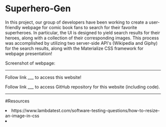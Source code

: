 # Superhero-Gen

In this project, our group of developers have been working to create a user-friendly webpage for comic book fans to search for their favorite superheroes. In particular, the UI is designed to yield search results for their heroes, along with a collection of their corresponding images. This process was accomplished by utilizing two server-side API's (Wikipedia and Giphy) for the search results, along with the Materialize CSS framework for webpage presentation!

Screenshot of webpage:
<img src ="">

---

Follow link ___ to access this website!

Follow link ___ to access GitHub repository for this website (including code).

---

#Resources

<li>https://www.lambdatest.com/software-testing-questions/how-to-resize-an-image-in-css</li>

<li></li>